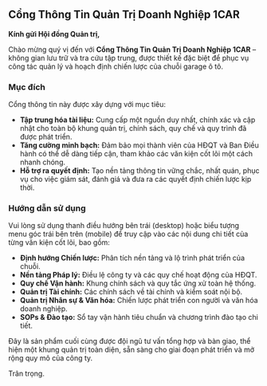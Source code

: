 ## Cổng Thông Tin Quản Trị Doanh Nghiệp 1CAR

**Kính gửi Hội đồng Quản trị,**

Chào mừng quý vị đến với **Cổng Thông Tin Quản Trị Doanh Nghiệp 1CAR** – không gian lưu trữ và tra cứu tập trung, được thiết kế đặc biệt để phục vụ công tác quản lý và hoạch định chiến lược của chuỗi garage ô tô.

### Mục đích

Cổng thông tin này được xây dựng với mục tiêu:
-   **Tập trung hóa tài liệu:** Cung cấp một nguồn duy nhất, chính xác và cập nhật cho toàn bộ khung quản trị, chính sách, quy chế và quy trình đã được phát triển.
-   **Tăng cường minh bạch:** Đảm bảo mọi thành viên của HĐQT và Ban Điều hành có thể dễ dàng tiếp cận, tham khảo các văn kiện cốt lõi một cách nhanh chóng.
-   **Hỗ trợ ra quyết định:** Tạo nền tảng thông tin vững chắc, nhất quán, phục vụ cho việc giám sát, đánh giá và đưa ra các quyết định chiến lược kịp thời.

### Hướng dẫn sử dụng

Vui lòng sử dụng thanh điều hướng bên trái (desktop) hoặc biểu tượng menu góc trái bên trên (mobile) để truy cập vào các nội dung chi tiết của từng văn kiện cốt lõi, bao gồm:

-   **Định hướng Chiến lược:** Phân tích nền tảng và lộ trình phát triển của chuỗi.
-   **Nền tảng Pháp lý:** Điều lệ công ty và các quy chế hoạt động của HĐQT.
-   **Quy chế Vận hành:** Khung chính sách và quy tắc ứng xử toàn hệ thống.
-   **Quản trị Tài chính:** Các chính sách về tài chính và kiểm soát nội bộ.
-   **Quản trị Nhân sự & Văn hóa:** Chiến lược phát triển con người và văn hóa doanh nghiệp.
-   **SOPs & Đào tạo:** Sổ tay vận hành tiêu chuẩn và chương trình đào tạo chi tiết.

Đây là sản phẩm cuối cùng được đội ngũ tư vấn tổng hợp và bàn giao, thể hiện một khung quản trị toàn diện, sẵn sàng cho giai đoạn phát triển và mở rộng quy mô của công ty.

Trân trọng.
